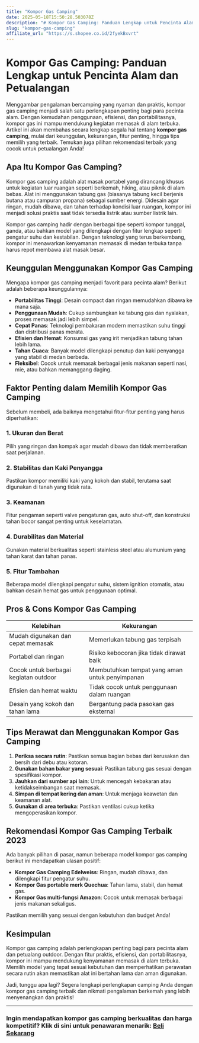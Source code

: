 ```yaml
---
title: "Kompor Gas Camping"
date: 2025-05-18T15:50:28.503078Z
description: "# Kompor Gas Camping: Panduan Lengkap untuk Pencinta Alam dan Petualangan..."
slug: "kompor-gas-camping"
affiliate_url: "https://s.shopee.co.id/2fyekBxvrt"
---
```

# Kompor Gas Camping: Panduan Lengkap untuk Pencinta Alam dan Petualangan

Menggambar pengalaman bercamping yang nyaman dan praktis, kompor gas camping menjadi salah satu perlengkapan penting bagi para pecinta alam. Dengan kemudahan penggunaan, efisiensi, dan portabilitasnya, kompor gas ini mampu mendukung kegiatan memasak di alam terbuka. Artikel ini akan membahas secara lengkap segala hal tentang **kompor gas camping**, mulai dari keunggulan, kekurangan, fitur penting, hingga tips memilih yang terbaik. Temukan juga pilihan rekomendasi terbaik yang cocok untuk petualangan Anda!

## Apa Itu Kompor Gas Camping?

Kompor gas camping adalah alat masak portabel yang dirancang khusus untuk kegiatan luar ruangan seperti berkemah, hiking, atau piknik di alam bebas. Alat ini menggunakan tabung gas (biasanya tabung kecil berjenis butana atau campuran propana) sebagai sumber energi. Didesain agar ringan, mudah dibawa, dan tahan terhadap kondisi luar ruangan, kompor ini menjadi solusi praktis saat tidak tersedia listrik atau sumber listrik lain.

Kompor gas camping hadir dengan berbagai tipe seperti kompor tunggal, ganda, atau bahkan model yang dilengkapi dengan fitur lengkap seperti pengatur suhu dan kestabilan. Dengan teknologi yang terus berkembang, kompor ini menawarkan kenyamanan memasak di medan terbuka tanpa harus repot membawa alat masak besar.

## Keunggulan Menggunakan Kompor Gas Camping

Mengapa kompor gas camping menjadi favorit para pecinta alam? Berikut adalah beberapa keunggulannya:

- **Portabilitas Tinggi**: Desain compact dan ringan memudahkan dibawa ke mana saja.
- **Penggunaan Mudah**: Cukup sambungkan ke tabung gas dan nyalakan, proses memasak jadi lebih simpel.
- **Cepat Panas**: Teknologi pembakaran modern memastikan suhu tinggi dan distribusi panas merata.
- **Efisien dan Hemat**: Konsumsi gas yang irit menjadikan tabung tahan lebih lama.
- **Tahan Cuaca**: Banyak model dilengkapi penutup dan kaki penyangga yang stabil di medan berbeda.
- **Fleksibel**: Cocok untuk memasak berbagai jenis makanan seperti nasi, mie, atau bahkan memanggang daging.

## Faktor Penting dalam Memilih Kompor Gas Camping

Sebelum membeli, ada baiknya mengetahui fitur-fitur penting yang harus diperhatikan:

### 1. Ukuran dan Berat
Pilih yang ringan dan kompak agar mudah dibawa dan tidak memberatkan saat perjalanan.

### 2. Stabilitas dan Kaki Penyangga
Pastikan kompor memiliki kaki yang kokoh dan stabil, terutama saat digunakan di tanah yang tidak rata.

### 3. Keamanan
Fitur pengaman seperti valve pengaturan gas, auto shut-off, dan konstruksi tahan bocor sangat penting untuk keselamatan.

### 4. Durabilitas dan Material
Gunakan material berkualitas seperti stainless steel atau alumunium yang tahan karat dan tahan panas.

### 5. Fitur Tambahan
Beberapa model dilengkapi pengatur suhu, sistem ignition otomatis, atau bahkan desain hemat gas untuk penggunaan optimal.

## Pros & Cons Kompor Gas Camping

| Kelebihan                                            | Kekurangan                                       |
|-------------------------------------------------------|--------------------------------------------------|
| Mudah digunakan dan cepat memasak                   | Memerlukan tabung gas terpisah                  |
| Portabel dan ringan                                | Risiko kebocoran jika tidak dirawat baik        |
| Cocok untuk berbagai kegiatan outdoor               | Membutuhkan tempat yang aman untuk penyimpanan |
| Efisien dan hemat waktu                            | Tidak cocok untuk penggunaan dalam ruangan       |
| Desain yang kokoh dan tahan lama                   | Bergantung pada pasokan gas eksternal          |

## Tips Merawat dan Menggunakan Kompor Gas Camping

1. **Periksa secara rutin**: Pastikan semua bagian bebas dari kerusakan dan bersih dari debu atau kotoran.
2. **Gunakan bahan bakar yang sesuai**: Pastikan tabung gas sesuai dengan spesifikasi kompor.
3. **Jauhkan dari sumber api lain**: Untuk mencegah kebakaran atau ketidakseimbangan saat memasak.
4. **Simpan di tempat kering dan aman**: Untuk menjaga keawetan dan keamanan alat.
5. **Gunakan di area terbuka**: Pastikan ventilasi cukup ketika mengoperasikan kompor.

## Rekomendasi Kompor Gas Camping Terbaik 2023

Ada banyak pilihan di pasar, namun beberapa model kompor gas camping berikut ini mendapatkan ulasan positif:

- **Kompor Gas Camping Edelweiss**: Ringan, mudah dibawa, dan dilengkapi fitur pengatur suhu.
- **Kompor Gas portable merk Quechua**: Tahan lama, stabil, dan hemat gas.
- **Kompor Gas multi-fungsi Amazon**: Cocok untuk memasak berbagai jenis makanan sekaligus.

Pastikan memilih yang sesuai dengan kebutuhan dan budget Anda!

## Kesimpulan

Kompor gas camping adalah perlengkapan penting bagi para pecinta alam dan petualang outdoor. Dengan fitur praktis, efisiensi, dan portabilitasnya, kompor ini mampu mendukung kenyamanan memasak di alam terbuka. Memilih model yang tepat sesuai kebutuhan dan memperhatikan perawatan secara rutin akan memastikan alat ini bertahan lama dan aman digunakan.

Jadi, tunggu apa lagi? Segera lengkapi perlengkapan camping Anda dengan kompor gas camping terbaik dan nikmati pengalaman berkemah yang lebih menyenangkan dan praktis!

---

### **Ingin mendapatkan kompor gas camping berkualitas dan harga kompetitif? Klik di sini untuk penawaran menarik: [Beli Sekarang](https://s.shopee.co.id/2fyekBxvrt)**